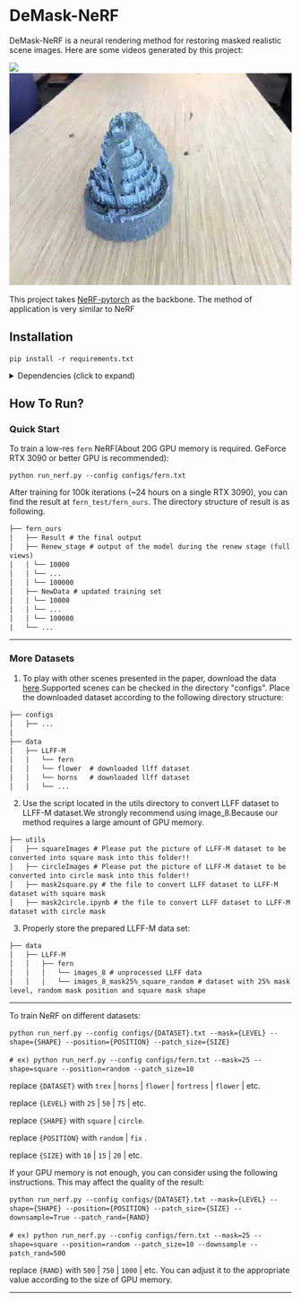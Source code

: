 # DeMask-NeRF


DeMask-NeRF is a neural rendering method for restoring masked realistic scene images. Here are some videos generated by this project:

![](asserts/fern.gif)
![](asserts/fortress.gif)

This project takes [NeRF-pytorch](https://github.com/yenchenlin/nerf-pytorch) as the backbone. The method of application is very similar to NeRF
## Installation

```
pip install -r requirements.txt
```

<details>
  <summary> Dependencies (click to expand) </summary>
  
  ## Dependencies
  - PyTorch 1.4
  - matplotlib
  - numpy
  - imageio
  - imageio-ffmpeg
  - configargparse
  

  
</details>

## How To Run?

### Quick Start

To train a low-res `fern` NeRF(About 20G GPU memory is required. GeForce RTX 3090 or better GPU is recommended):
```
python run_nerf.py --config configs/fern.txt
```
After training for 100k iterations (~24 hours on a single RTX 3090), you can find the result at `fern_test/fern_ours`.
The directory structure of result is as following.
```                                                                                            
├── fern_ours       
│   ├── Result # the final output                                                                                                                                                                                                 
│   ├── Renew_stage # output of the model during the renew stage (full views)                                                                                                   
│   │ └── 10000                                                                                                                                    
│   │ └── ...                                                                              
│   │ └── 100000
│   ├── NewData # updated training set                                                                                                 
│   │ └── 10000                                                                                                                                    
│   │ └── ...                                                                              
│   │ └── 100000
|   └── ...     
```
---
### More Datasets
1. To play with other scenes presented in the paper, download the data [here](https://drive.google.com/drive/folders/128yBriW1IG_3NJ5Rp7APSTZsJqdJdfc1).Supported scenes can be checked in the directory "configs". Place the downloaded dataset according to the following directory structure:
```
├── configs                                                                                                       
│   ├── ...                                                                                     
│                                                                                               
├── data                                                                                                                                                                                                       
│   ├── LLFF-M                                                                                                  
│   │   └── fern                                                                                                                             
│   │   └── flower  # downloaded llff dataset                                                                                  
│   │   └── horns   # downloaded llff dataset
│   │   └── ...
``` 
2. Use the script located in the utils directory to convert LLFF dataset to LLFF-M dataset.We strongly recommend using image_8.Because our method requires a large amount of GPU memory.
``` 
├── utils
│   ├── squareImages # Please put the picture of LLFF-M dataset to be converted into square mask into this folder!!
│   ├── circleImages # Please put the picture of LLFF-M dataset to be converted into circle mask into this folder!!                                                                                                                                                                                                         
│   ├── mask2square.py # the file to convert LLFF dataset to LLFF-M dataset with square mask                                                                                             
│   ├── mask2circle.ipynb # the file to convert LLFF dataset to LLFF-M dataset with circle mask                                                                                                                         

```
3. Properly store the prepared LLFF-M data set:
``` 
├── data                                                                                                                                                                                                       
│   ├── LLFF-M                                                                                                  
│   │   ├── fern                                                                                                                             
│   │   │   └── images_8 # unprocessed LLFF data   
│   │   │   └── images_8_mask25%_square_random # dataset with 25% mask level, random mask position and square mask shape                                                                               
``` 
---

To train NeRF on different datasets: 

```
python run_nerf.py --config configs/{DATASET}.txt --mask={LEVEL} --shape={SHAPE} --position={POSITION} --patch_size={SIZE}

# ex) python run_nerf.py --config configs/fern.txt --mask=25 --shape=square --position=random --patch_size=10
```

replace `{DATASET}` with `trex` | `horns` | `flower` | `fortress` | `flower` | etc.

replace `{LEVEL}` with `25` | `50` | `75`  | etc.

replace `{SHAPE}` with `square` | `circle`.

replace `{POSITION}` with `random` | `fix` .

replace `{SIZE}` with `10` | `15` |  `20` |  etc.

If your GPU memory is not enough, you can consider using the following instructions. This may affect the quality of the result:

```
python run_nerf.py --config configs/{DATASET}.txt --mask={LEVEL} --shape={SHAPE} --position={POSITION} --patch_size={SIZE} --downsample=True --patch_rand={RAND}

# ex) python run_nerf.py --config configs/fern.txt --mask=25 --shape=square --position=random --patch_size=10 --downsample --patch_rand=500

```
replace `{RAND}` with `500` | `750` | `1000`  | etc. You can adjust it to the appropriate value according to the size of GPU memory.

---


